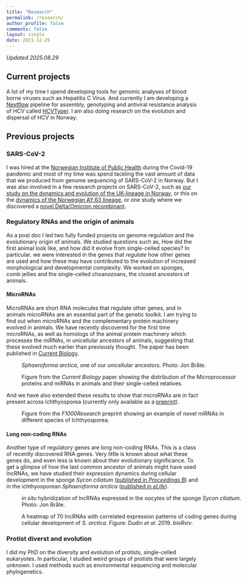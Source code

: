 ```yaml
---
title: "Research"
permalink: /research/
author_profile: false
comments: false
layout: single
date: 2021-12-25
---
```


*Updated 2025.08.29*
## Current projects
A lot of my time I spend developing tools for genomic analyses of blood borne viruses such as Hepatitis C Virus. And currently I am developing a [Nextflow](https://www.nextflow.io/) pipeline for assembly, genotyping and antiviral resistance analysis of HCV called [HCVTyper](https://github.com/folkehelseinstituttet/hcv_illumina).  I am also doing research on the evolution and dispersal of HCV in Norway.  


## Previous projects  

### SARS-CoV-2  
I was hired at the [Norwegian Institute of Public Health](https://www.fhi.no/en/) during the Covid-19 pandemic and most of my time was spend tackling the vast amount of data that we produced from genome sequencing of SARS-CoV-2 in Norway. But I was also involved in a few research projects on SARS-CoV-2, such as [our study on the dynamics and evolution of the UK-lineage in Norway](/publications/Virus_evol_2021), or this on the [dynamics of the Norwegian AY.63 lineage](/publications/AY_63), or one study where we discovered a [novel Delta/Omicron recombinant](/publications/2024_SciRep).  

### Regulatory RNAs and the origin of animals
As a post doc I led two fully funded projects on genome regulation and the evolutionary origin of animals. We studied questions such as, How did the first animal look like, and how did it evolve from single-celled species? In particular. we were interested in the genes that *regulate* how other genes are used and how these may have contributed to the evolution of increased morphological and developmental complexity. We worked on sponges, comb jellies and the single-celled choanozoans, the closest ancestors of animals.

#### MicroRNAs
MicroRNAs are short RNA molecules that regulate other genes, and in animals microRNAs are an essential part of the genetic toolkit. I am trying to find out when microRNAs and the complementary protein machinery evolved in animals. We have recently discovered for the first time microRNAs, as well as homologs of the animal protein machinery which processes the miRNAs, in unicellular ancestors of animals, suggesting that these evolved much earlier than previously thought. The paper has been published in [Current Biology](https://www.cell.com/current-biology/fulltext/S0960-9822(18)31063-7#%20).

<figure style="width: 580px" class="align-center">
<img src="{{ site.url }}{{ site.baseurl }}/assets/images/research/Sphearoforma_Arctica_q22.jpg" alt="">
  <figcaption><i>Sphaeroforma arctica</i>, one of our unicellular ancestors. Photo: Jon Bråte.</figcaption>
</figure>

<figure style="width: 580px" class="align-center">
<img src="{{ site.url }}{{ site.baseurl }}/assets/images/publications/2018-miRNA-Figure1.png" alt="">
  <figcaption>Figure from the <i>Current Biology</i> paper showing the distribution of the Microprocessor proteins and miRNAs in animals and their single-celled relatives.</figcaption>
</figure>

And we have also extended these results to show that microRNAs are in fact present across Ichthyosporea (currently only available as a [preprint](https://jonbra.github.io/publications/2025_F1000)).  
  
<figure style="width: 580px" class="align-center">
<img src="{{ site.url }}{{ site.baseurl }}/assets/images/research/Ichthyo_miRNA_F1000.png" alt="">
  <figcaption>Figure from the <i>F1000Research</i> preprint showing an example of novel miRNAs in different species of Ichthyosporea.</figcaption>
</figure>


#### Long non-coding RNAs
Another type of regulatory genes are long non-coding RNAs. This is a class of recently discovered RNA genes. Very little is known about what these genes do, and even less is known about their evolutionary significance. To get a glimpse of how the last common ancestor of animals might have used lncRNAs, we have studied their expression dynamics during cellular development in the sponge _Sycon ciliatum_ ([published in _Proceedings B_](/publications/02-2015-proceedings/)) and in the ichthyosporean _Sphaeroforma arctica_ ([published in _eLife_](https://elifesciences.org/articles/49801)).  

<figure style="width: 580px" class="align-center">
<img src="{{ site.url }}{{ site.baseurl }}/assets/images/research/Sciliatum_insitu.jpg" alt="">
  <figcaption><i>in situ</i> hybridization of lncRNAs expressed in the oocytes of the sponge <i>Sycon ciliatum</i>. Photo: Jon Bråte.</figcaption>
</figure>

<figure style="width: 580px" class="align-center">
<img src="{{ site.url }}{{ site.baseurl }}/assets/images/research/Sarctica_lncRNA_heatmap.jpg" alt="">
  <figcaption> A heatmap of 70 lncRNAs with correlated expression patterns of coding genes during cellular development of <i>S. arctica</i>. Figure: Dudin <i> et al. </i> 2019. <i>bioRxiv</i>.</figcaption>
</figure>

### Protist diverst and evolution
I did my PhD on the diversity and evolution of protists, single-celled eukaryotes. In particular, I studied weird groups of protists that were largely unknown. I used methods such as environmental sequencing and molecular phylogenetics.
